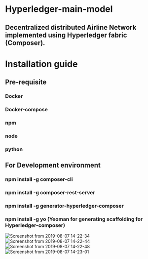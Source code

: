 # Hyperledger-main-model
## Decentralized distributed Airline Network implemented using Hyperledger fabric (Composer).

# Installation guide 
## Pre-requisite
### Docker
### Docker-compose
### npm
### node
### python

## For Development environment
### npm install -g composer-cli
### npm install -g composer-rest-server
### npm install -g generator-hyperledger-composer
### npm install -g yo (Yeoman for generating scaffolding for Hyperledger-composer) 


![Screenshot from 2019-08-07 14-22-34](https://user-images.githubusercontent.com/31114647/62667418-32879700-b9a5-11e9-81ed-b0bd655347f4.png)
![Screenshot from 2019-08-07 14-22-44](https://user-images.githubusercontent.com/31114647/62667419-32879700-b9a5-11e9-87f2-4f9d53bdb12b.png)
![Screenshot from 2019-08-07 14-22-48](https://user-images.githubusercontent.com/31114647/62667420-32879700-b9a5-11e9-8540-6e2c32700959.png)
![Screenshot from 2019-08-07 14-23-01](https://user-images.githubusercontent.com/31114647/62667421-33202d80-b9a5-11e9-9091-87b18883cbb4.png)

